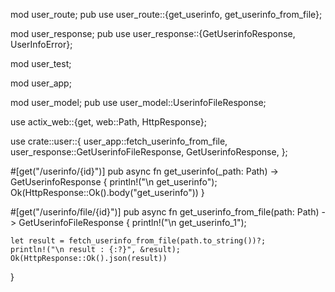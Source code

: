 mod user_route;
pub use user_route::{get_userinfo, get_userinfo_from_file};

mod user_response;
pub use user_response::{GetUserinfoResponse, UserInfoError};

mod user_test;

mod user_app;

mod user_model;
pub use user_model::UserinfoFileResponse;


use actix_web::{get, web::Path, HttpResponse};

use crate::user::{
    user_app::fetch_userinfo_from_file, user_response::GetUserinfoFileResponse, GetUserinfoResponse,
};

#[get("/userinfo/{id}")]
pub async fn get_userinfo(_path: Path<String>) -> GetUserinfoResponse {
    println!("\n get_userinfo");
    Ok(HttpResponse::Ok().body("get_userinfo"))
}

#[get("/userinfo/file/{id}")]
pub async fn get_userinfo_from_file(path: Path<String>) -> GetUserinfoFileResponse {
    println!("\n get_userinfo_1");

    let result = fetch_userinfo_from_file(path.to_string())?;
    println!("\n result : {:?}", &result);
    Ok(HttpResponse::Ok().json(result))
}
